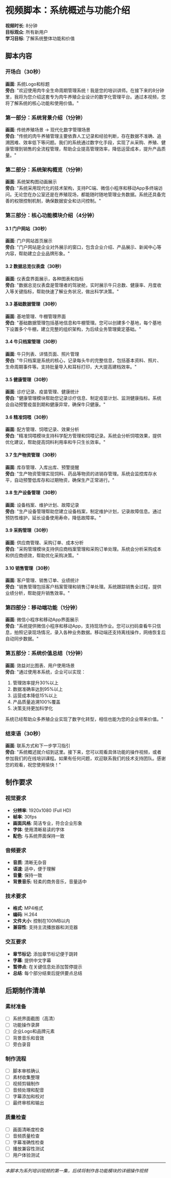 # 视频脚本：系统概述与功能介绍

**视频时长**: 8分钟  
**目标观众**: 所有新用户  
**学习目标**: 了解系统整体功能和价值

## 脚本内容

### 开场白（30秒）
**画面**: 系统Logo和标题  
**旁白**: 
"欢迎使用肉牛全生命周期管理系统！我是您的培训讲师。在接下来的8分钟里，我将为您介绍这套专为肉牛养殖企业设计的数字化管理平台。通过本视频，您将了解系统的核心功能和使用价值。"

### 第一部分：系统背景介绍（1分钟）
**画面**: 传统养殖场景 → 现代化数字管理场景  
**旁白**: 
"传统的肉牛养殖管理主要依靠人工记录和经验判断，存在数据不准确、追溯困难、效率低下等问题。我们的系统通过数字化手段，实现了从采购、养殖、健康管理到销售的全流程管理，帮助企业提高管理效率，降低运营成本，提升产品质量。"

### 第二部分：系统架构概览（1分钟）
**画面**: 系统架构图动画展示  
**旁白**: 
"系统采用现代化的技术架构，支持PC端、微信小程序和移动App多终端访问。无论您在办公室还是在养殖现场，都能随时随地管理业务数据。系统还具备完善的权限控制机制，确保数据安全和访问控制。"

### 第三部分：核心功能模块介绍（4分钟）

#### 3.1 门户网站（30秒）
**画面**: 门户网站首页展示  
**旁白**: 
"门户网站是企业对外展示的窗口，包含企业介绍、产品展示、新闻中心等内容，帮助建立企业品牌形象。"

#### 3.2 数据总览仪表盘（30秒）
**画面**: 仪表盘界面展示，各种图表和指标  
**旁白**: 
"数据总览仪表盘是管理者的驾驶舱，实时展示牛只总数、健康率、月度收入等关键指标，帮助快速了解业务状况，做出科学决策。"

#### 3.3 基础数据管理（30秒）
**画面**: 基地管理、牛棚管理界面  
**旁白**: 
"基础数据管理包括基地信息和牛棚管理。您可以创建多个基地，每个基地下设置多个牛棚，建立完整的组织架构，为后续业务管理奠定基础。"

#### 3.4 牛只档案管理（30秒）
**画面**: 牛只列表、详情页面、照片管理  
**旁白**: 
"牛只档案是系统的核心，记录每头牛的完整信息，包括基本资料、照片、生命周期事件等。支持批量导入和耳标打印，大大提高建档效率。"

#### 3.5 健康管理（30秒）
**画面**: 诊疗记录、疫苗管理、健康统计  
**旁白**: 
"健康管理模块帮助您记录诊疗信息、制定疫苗计划、监测健康指标。系统会自动预警疫苗到期和健康异常，确保牛只健康。"

#### 3.6 精准饲喂（30秒）
**画面**: 配方管理、饲喂记录、效果分析  
**旁白**: 
"精准饲喂模块支持科学配方管理和饲喂记录。系统会分析饲喂效果，提供优化建议，帮助提高饲料利用率和牛只生长效率。"

#### 3.7 生产物资管理（30秒）
**画面**: 库存管理、入库出库、预警提醒  
**旁白**: 
"生产物资管理实现饲料、药品等物资的进销存管理。系统会监控库存水平，自动预警低库存和过期物资，确保生产正常进行。"

#### 3.8 生产设备管理（30秒）
**画面**: 设备档案、维护计划、故障记录  
**旁白**: 
"生产设备管理帮助您建立设备档案，制定维护计划，记录故障信息。通过预防性维护，延长设备使用寿命，降低故障率。"

#### 3.9 采购管理（30秒）
**画面**: 供应商管理、采购订单、成本分析  
**旁白**: 
"采购管理模块支持供应商档案管理和采购订单处理。系统会分析采购成本和供应商绩效，帮助优化采购决策。"

#### 3.10 销售管理（30秒）
**画面**: 客户管理、销售订单、业绩统计  
**旁白**: 
"销售管理包括客户档案管理和销售订单处理。系统跟踪销售全过程，提供业绩分析，帮助提升销售效率。"

### 第四部分：移动端功能（1分钟）
**画面**: 微信小程序和移动App界面展示  
**旁白**: 
"系统提供微信小程序和移动App，支持现场作业。您可以扫码查看牛只信息，拍照记录现场情况，录入各种业务数据。移动端还支持离线操作，网络恢复后自动同步数据。"

### 第五部分：系统价值总结（1分钟）
**画面**: 效益对比图表、用户使用场景  
**旁白**: 
"通过使用本系统，企业可以实现：
1. 管理效率提升30%以上
2. 数据准确率达到95%以上  
3. 运营成本降低15%以上
4. 产品质量追溯100%覆盖
5. 决策支持更加科学化

系统已经帮助众多养殖企业实现了数字化转型，相信也能为您的企业带来价值。"

### 结束语（30秒）
**画面**: 联系方式和下一步学习指引  
**旁白**: 
"系统概述就介绍到这里。接下来，您可以观看具体功能的操作视频，或者参加我们的在线培训课程。如果有任何问题，欢迎联系我们的技术支持团队。感谢您的观看，祝您使用愉快！"

## 制作要求

### 视觉要求
- **分辨率**: 1920x1080 (Full HD)
- **帧率**: 30fps
- **画面风格**: 简洁专业，符合企业形象
- **字体**: 使用清晰易读的字体
- **配色**: 与系统界面保持一致

### 音频要求
- **音质**: 清晰无杂音
- **语速**: 适中，便于理解
- **音量**: 保持一致
- **背景音乐**: 轻柔的商务音乐，音量适中

### 技术要求
- **格式**: MP4格式
- **编码**: H.264
- **文件大小**: 控制在100MB以内
- **兼容性**: 支持主流播放器和浏览器

### 交互要求
- **章节标记**: 添加章节标记便于跳转
- **字幕**: 提供中文字幕
- **暂停点**: 在关键信息处添加暂停提示
- **总结**: 每个部分结束后提供要点总结

## 后期制作清单

### 素材准备
- [ ] 系统界面截图（高清）
- [ ] 功能操作录屏
- [ ] 企业Logo和品牌元素
- [ ] 背景音乐和音效
- [ ] 旁白录音

### 制作流程
- [ ] 脚本审核确认
- [ ] 素材收集整理
- [ ] 视频剪辑制作
- [ ] 音频处理和配音
- [ ] 字幕添加和校对
- [ ] 最终审核和输出

### 质量检查
- [ ] 画面清晰度检查
- [ ] 音频质量检查
- [ ] 字幕准确性检查
- [ ] 播放兼容性测试
- [ ] 用户体验测试

---

*本脚本为系列培训视频的第一集，后续将制作各功能模块的详细操作视频*
